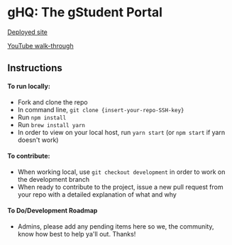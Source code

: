 # gHQ: The gStudent Portal

[Deployed site](https://galvanize-hq.firebaseapp.com/hq/26)

[YouTube walk-through](https://youtu.be/EAK5nqIcGGo)

## Instructions

#### To run locally:
- Fork and clone the repo
- In command line, `git clone {insert-your-repo-SSH-key}`
- Run `npm install`
- Run `brew install yarn`
- In order to view on your local host, run `yarn start` (or `npm start` if yarn doesn't work)

#### To contribute:
- When working local, use `git checkout development` in order to work on the development branch
- When ready to contribute to the project, issue a new pull request from your repo with a detailed explanation of what and why

#### To Do/Development Roadmap
- Admins, please add any pending items here so we, the community, know how best to help ya'll out.  Thanks!
